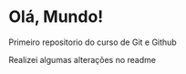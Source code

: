 # Olá, Mundo!
 Primeiro repositorio do curso de Git e Github

 Realizei algumas alterações no readme
